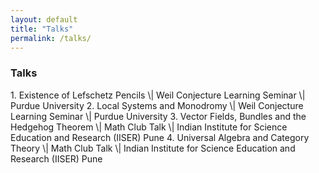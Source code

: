 ```yaml
---
layout: default
title: "Talks"
permalink: /talks/
---
```


 <h3 class="fw-bold">Talks</h3>
 1. Existence of Lefschetz Pencils \| Weil Conjecture Learning Seminar \| Purdue University
 2. Local Systems and Monodromy \| Weil Conjecture Learning Seminar \| Purdue University
 3. Vector Fields, Bundles and the Hedgehog Theorem \| Math Club Talk \| Indian Institute for Science Education and Research (IISER) Pune
 4. Universal Algebra and Category Theory \| Math Club Talk \| Indian Institute for Science Education and Research (IISER) Pune

